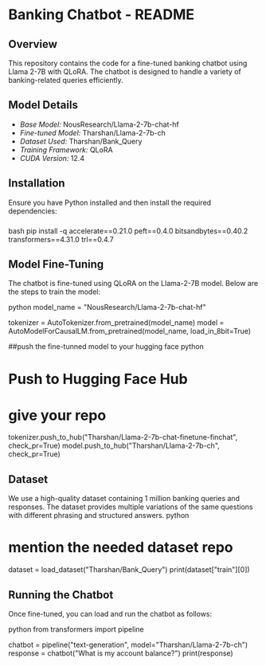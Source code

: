 # Banking Chatbot - README

## Overview

This repository contains the code for a fine-tuned banking chatbot using Llama 2-7B with QLoRA. The chatbot is designed to handle a variety of banking-related queries efficiently.

## Model Details

* *Base Model:* NousResearch/Llama-2-7b-chat-hf
* *Fine-tuned Model:* Tharshan/Llama-2-7b-ch
* *Dataset Used:* Tharshan/Bank_Query
* *Training Framework:* QLoRA
* *CUDA Version:* 12.4

## Installation

Ensure you have Python installed and then install the required dependencies:

### 
bash
pip install -q accelerate==0.21.0 peft==0.4.0 bitsandbytes==0.40.2 transformers==4.31.0 trl==0.4.7


## Model Fine-Tuning

The chatbot is fine-tuned using QLoRA on the Llama-2-7B model. Below are the steps to train the model:

python
model_name = "NousResearch/Llama-2-7b-chat-hf"

tokenizer = AutoTokenizer.from_pretrained(model_name)
model = AutoModelForCausalLM.from_pretrained(model_name, load_in_8bit=True)

##push the fine-tunned model to your hugging face 
python
# Push to Hugging Face Hub
# give your  repo 
tokenizer.push_to_hub("Tharshan/Llama-2-7b-chat-finetune-finchat", check_pr=True)
model.push_to_hub("Tharshan/Llama-2-7b-ch", check_pr=True)

## Dataset

We use a high-quality dataset containing 1 million banking queries and responses. The dataset provides multiple variations of the same questions with different phrasing and structured answers.
python
# mention the needed dataset repo
dataset = load_dataset("Tharshan/Bank_Query")
print(dataset["train"][0])

## Running the Chatbot
Once fine-tuned, you can load and run the chatbot as follows:

python
from transformers import pipeline

chatbot = pipeline("text-generation", model="Tharshan/Llama-2-7b-ch")
response = chatbot("What is my account balance?")
print(response)
